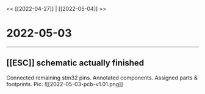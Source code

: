 
<< [[2022-04-27]] | [[2022-05-04]] >>
# 2022-05-03
---

## [[ESC]] schematic actually finished 
Connected remaining stm32 pins. 
Annotated components. 
Assigned parts & footprints. 
Pic:
![[2022-05-03-pcb-v1.01.png]]


